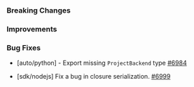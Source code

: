 ### Breaking Changes



### Improvements



### Bug Fixes

 - [auto/python] - Export missing `ProjectBackend` type
   [#6984](https://github.com/pulumi/pulumi/pull/6984)

 - [sdk/nodejs] Fix a bug in closure serialization. [#6999](https://github.com/pulumi/pulumi/pull/6999)
